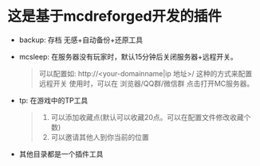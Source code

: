 # 这是基于mcdreforged开发的插件

- backup: 存档 无感+自动备份+还原工具

- mcsleep: 在服务器没有玩家时，默认15分钟后关闭服务器+远程开关。
    >可以配置如: http://<your-domainname|ip 地址>/<token>
    >这种的方式来配置远程开关
    >使用时，可以在 浏览器/QQ群/微信群 点击打开MC服务器。

- tp: 在游戏中的TP工具
    >1. 可以添加收藏点(默认可以收藏20点。可以在配置文件修改收藏个数)
    >2. 可以邀请其他人到你当前的位置

- 其他目录都是一个插件工具